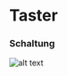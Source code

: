 # Taster

### Schaltung
![alt text](https://github.com/Indivikar/IoT_Examples/blob/main/fritzing/Button_Schema.png?raw=true)